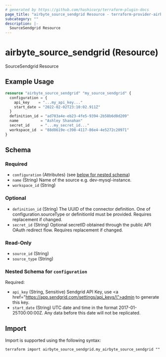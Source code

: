 ```yaml
---
# generated by https://github.com/hashicorp/terraform-plugin-docs
page_title: "airbyte_source_sendgrid Resource - terraform-provider-airbyte"
subcategory: ""
description: |-
  SourceSendgrid Resource
---
```


# airbyte_source_sendgrid (Resource)

SourceSendgrid Resource

## Example Usage

```terraform
resource "airbyte_source_sendgrid" "my_source_sendgrid" {
  configuration = {
    api_key    = "...my_api_key..."
    start_date = "2022-02-02T23:10:02.911Z"
  }
  definition_id = "ad703a4e-eb23-4fe5-9394-2b58b6d0d209"
  name          = "Ashley Shanahan"
  secret_id     = "...my_secret_id..."
  workspace_id  = "88d8619e-c398-4117-86e4-4e5272c20971"
}
```

<!-- schema generated by tfplugindocs -->
## Schema

### Required

- `configuration` (Attributes) (see [below for nested schema](#nestedatt--configuration))
- `name` (String) Name of the source e.g. dev-mysql-instance.
- `workspace_id` (String)

### Optional

- `definition_id` (String) The UUID of the connector definition. One of configuration.sourceType or definitionId must be provided. Requires replacement if changed.
- `secret_id` (String) Optional secretID obtained through the public API OAuth redirect flow. Requires replacement if changed.

### Read-Only

- `source_id` (String)
- `source_type` (String)

<a id="nestedatt--configuration"></a>
### Nested Schema for `configuration`

Required:

- `api_key` (String, Sensitive) Sendgrid API Key, use <a href=\"https://app.sendgrid.com/settings/api_keys/\">admin</a> to generate this key.
- `start_date` (String) UTC date and time in the format 2017-01-25T00:00:00Z. Any data before this date will not be replicated.

## Import

Import is supported using the following syntax:

```shell
terraform import airbyte_source_sendgrid.my_airbyte_source_sendgrid ""
```
